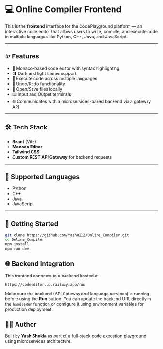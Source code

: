 # 💻 Online Compiler Frontend

This is the **frontend** interface for the CodePlayground platform — an interactive code editor that allows users to write, compile, and execute code in multiple languages like Python, C++, Java, and JavaScript.

---

## ✨ Features

- 📝 Monaco-based code editor with syntax highlighting
- 🌗 Dark and light theme support
- 🚀 Execute code across multiple languages
- 🔁 Undo/Redo functionality
- 📁 Open/Save files locally
- ⌨️ Input and Output terminals
- 🌐 Communicates with a microservices-based backend via a gateway API

---

## 🛠️ Tech Stack

- **React** (Vite)
- **Monaco Editor**
- **Tailwind CSS**
- **Custom REST API Gateway** for backend requests

---

## 🧪 Supported Languages

- Python
- C++
- Java
- JavaScript

---

## 🚀 Getting Started

```bash
git clone https://github.com/Yashu212/Online_Compiler.git
cd Online_Compiler
npm install
npm run dev
```
## 🌐 Backend Integration

This frontend connects to a backend hosted at:
``` url
https://codeeditor.up.railway.app/run
```

Make sure the backend (API Gateway and language services) is running before using the **Run** button.
You can update the backend URL directly in the `handleRun` function or configure it using environment variables for production deployment.

## 👨‍💻 Author

Built by **Yash Shukla** as part of a full-stack code execution playground using microservices architecture.

